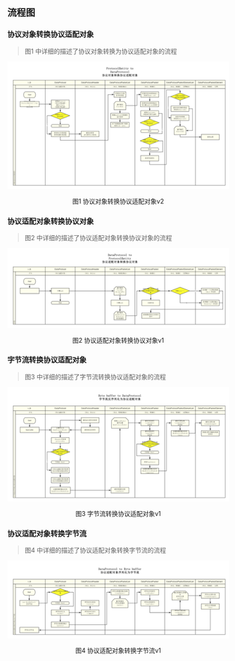
## 流程图
### 协议对象转换协议适配对象
> 图1 中详细的描述了协议对象转换为协议适配对象的流程

![协议对象转换协议适配对象v2][data-protocol-to-data-protocol-v2]
<p align="center">图1 协议对象转换协议适配对象v2</p>

### 协议适配对象转换协议对象
> 图2 中详细的描述了协议适配对象转换协议对象的流程

![协议适配对象转换协议对象v1][data-protocol-to-data-protocol-v1]
<p align="center">图2 协议适配对象转换协议对象v1</p>

### 字节流转换协议适配对象
> 图3 中详细的描述了字节流转换协议适配对象的流程

![字节流转换协议适配对象v1][byte-buffer-to-data-protocol-v1]
<p align="center">图3 字节流转换协议适配对象v1</p>

### 协议适配对象转换字节流
> 图4 中详细的描述了协议适配对象转换字节流的流程

![协议适配对象转换字节流v1][data-protocol-to-byte-buffer-v1]
<p align="center">图4 协议适配对象转换字节流v1</p>

[data-protocol-to-data-protocol-v2]:images/protocol-entity-to-data-protocol-v2.jpg "协议对象转换协议适配对象-V2"
[data-protocol-to-data-protocol-v1]:images/data-protocol-to-protocol-entity-v1.jpg "协议适配对象转换协议对象-V1"
[byte-buffer-to-data-protocol-v1]:images/byte-buffer-to-data-protocol-v1.jpg "字节流转换协议适配对象-V1"
[data-protocol-to-byte-buffer-v1]:images/data-protocol-to-byte-buffer-v1.jpg "协议适配对象转换字节流-V1"

